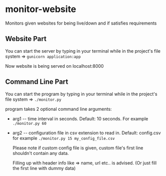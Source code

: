 # monitor-website
Monitors given websites for being live/down and if satisfies requirements


## Website Part
You can start the server by typing in your terminal while in the project's file system => `gunicorn application:app`


Now website is being served on localhost:8000

## Command Line Part
You can start the program by typing in your terminal while in the project's file system => `./monitor.py`


program takes 2 optional command line arguments:


* arg1 -- time interval in seconds. Default: 10 seconds. For example `./monitor.py 60`
* arg2 -- configuration file in csv extension to read in. Default: config.csv for example `./monitor.py 15 my_config_file.csv`

  Please note if custom config file is given, custom file's first line shouldn't contain any data. 
  
  
  Filling up with header info like => name, url etc.. is advised.
  (Or just fill the first line with dummy data)
